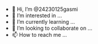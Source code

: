 - 👋 Hi, I’m @24230125gasmi
- 👀 I’m interested in ...
- 🌱 I’m currently learning ...
- 💞️ I’m looking to collaborate on ...
- 📫 How to reach me ...

<!---
24230125gasmi/24230125gasmi is a ✨ special ✨ repository because its `README.md` (this file) appears on your GitHub profile.
You can click the Preview link to take a look at your changes.
--->
